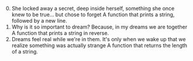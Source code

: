 0. She locked away a secret, deep inside herself, something she once knew to be true... but chose to forget
A function that prints a string, followed by a new line.
1. Why is it so important to dream? Because, in my dreams we are together
A function that prints a string in reverse.
2. Dreams feel real while we're in them. It's only when we wake up that we realize something was actually strange
A function that returns the length of a string.
